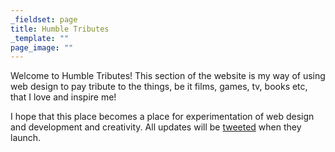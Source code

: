 ```yaml
---
_fieldset: page
title: Humble Tributes
_template: ""
page_image: ""
---
```

<p>
	Welcome to Humble Tributes! This section of the website is my way of using web design to pay tribute to the things, be it films, games, tv, books etc, that I love and inspire me!
</p>
<p>
	I hope that this place becomes a place for experimentation of web design and development and creativity. All updates will be <a href="https://twitter.com/LiamWalshWeb">tweeted</a> when they launch.
</p>